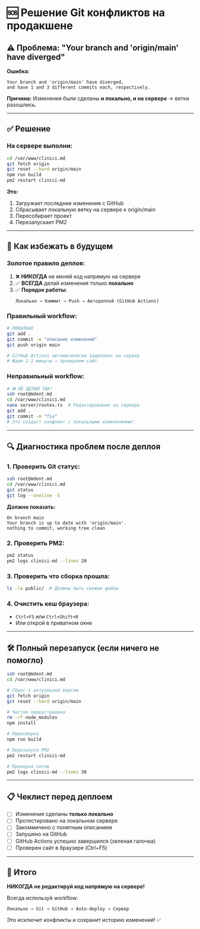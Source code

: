 # 🆘 Решение Git конфликтов на продакшене

## ⚠️ Проблема: "Your branch and 'origin/main' have diverged"

**Ошибка:**
```
Your branch and 'origin/main' have diverged,
and have 1 and 3 different commits each, respectively.
```

**Причина:** Изменения были сделаны **и локально, и на сервере** → ветки разошлись.

---

## ✅ Решение

### На сервере выполни:

```bash
cd /var/www/clinici.md
git fetch origin
git reset --hard origin/main
npm run build
pm2 restart clinici-md
```

**Это:**
1. Загружает последние изменения с GitHub
2. Сбрасывает локальную ветку на сервере к origin/main
3. Пересобирает проект
4. Перезапускает PM2

---

## 🚫 Как избежать в будущем

### Золотое правило деплоя:

1. ❌ **НИКОГДА** не меняй код напрямую на сервере
2. ✅ **ВСЕГДА** делай изменения только **локально**
3. ✅ **Порядок работы:**
   ```
   Локально → Коммит → Push → Автодеплой (GitHub Actions)
   ```

### Правильный workflow:

```bash
# ЛОКАЛЬНО
git add .
git commit -m "описание изменений"
git push origin main

# GitHub Actions автоматически задеплоит на сервер
# Ждем 1-2 минуты → проверяем сайт
```

### Неправильный workflow:

```bash
# ❌ НЕ ДЕЛАЙ ТАК!
ssh root@mdent.md
cd /var/www/clinici.md
nano server/routes.ts  # Редактирование на сервере
git add .
git commit -m "fix"
# Это создаст конфликт с локальными изменениями!
```

---

## 🔍 Диагностика проблем после деплоя

### 1. Проверить Git статус:
```bash
ssh root@mdent.md
cd /var/www/clinici.md
git status
git log --oneline -5
```

**Должно показать:**
```
On branch main
Your branch is up to date with 'origin/main'.
nothing to commit, working tree clean
```

### 2. Проверить PM2:
```bash
pm2 status
pm2 logs clinici-md --lines 20
```

### 3. Проверить что сборка прошла:
```bash
ls -la public/  # Должны быть свежие файлы
```

### 4. Очистить кеш браузера:
- `Ctrl+F5` или `Ctrl+Shift+R`
- Или открой в приватном окне

---

## 🛠️ Полный перезапуск (если ничего не помогло)

```bash
ssh root@mdent.md
cd /var/www/clinici.md

# Сброс к актуальной версии
git fetch origin
git reset --hard origin/main

# Чистая переустановка
rm -rf node_modules
npm install

# Пересборка
npm run build

# Перезапуск PM2
pm2 restart clinici-md

# Проверка логов
pm2 logs clinici-md --lines 30
```

---

## 📋 Чеклист перед деплоем

- [ ] Изменения сделаны **только локально**
- [ ] Протестировано на локальном сервере
- [ ] Закоммичено с понятным описанием
- [ ] Запушено на GitHub
- [ ] GitHub Actions успешно завершился (зеленая галочка)
- [ ] Проверен сайт в браузере (Ctrl+F5)

---

## 🎯 Итого

**НИКОГДА не редактируй код напрямую на сервере!**

Всегда используй workflow:
```
Локально → Git → GitHub → Auto-deploy → Сервер
```

Это исключит конфликты и сохранит историю изменений! ✅

